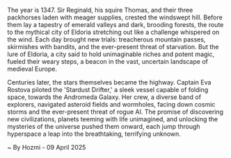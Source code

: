 
The year is 1347.  Sir Reginald, his squire Thomas, and their three packhorses laden with meager supplies, crested the windswept hill.  Before them lay a tapestry of emerald valleys and dark, brooding forests, the route to the mythical city of Eldoria stretching out like a challenge whispered on the wind.  Each day brought new trials: treacherous mountain passes, skirmishes with bandits, and the ever-present threat of starvation. But the lure of Eldoria, a city said to hold unimaginable riches and potent magic, fueled their weary steps, a beacon in the vast, uncertain landscape of medieval Europe.

Centuries later, the stars themselves became the highway.  Captain Eva Rostova piloted the 'Stardust Drifter,' a sleek vessel capable of folding space, towards the Andromeda Galaxy.  Her crew, a diverse band of explorers, navigated asteroid fields and wormholes, facing down cosmic storms and the ever-present threat of rogue AI. The promise of discovering new civilizations, planets teeming with life unimagined, and unlocking the mysteries of the universe pushed them onward, each jump through hyperspace a leap into the breathtaking, terrifying unknown.

~ By Hozmi - 09 April 2025
